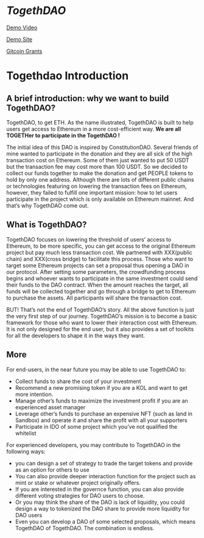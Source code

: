 # *TogethDAO*
[Demo Video](https://youtu.be/TlvsHnNld5k)

[Demo Site](https://togethdao.io/)

[Gitcoin Grants](https://gitcoin.co/grants/6310/togethdao-smart-contract-based-crowdfunding)

# Togethdao Introduction

## A brief introduction: why we want to build TogethDAO? 

TogethDAO, to get ETH. As the name illustrated, TogethDAO is built to help users get access to Ethereum in a more cost-efficient way. **We are all TOGETHer to participate in the TogethDAO !**

The initial idea of this DAO is inspired by ConstitutionDAO. Several friends of mine wanted to participate in the donation and they are all sick of the high transaction cost on Ethereum. Some of them just wanted to put 50 USDT but the transaction fee may cost more than 100 USDT. So we decided to collect our funds together to make the donation and get PEOPLE tokens to hold by only one address.
Although there are lots of different public chains or technologies featuring on lowering the transaction fees on Ethereum, however, they failed to fulfill one important mission: how to let users participate in the project which is only available on Ethereum mainnet. And that’s why TogethDAO come out.

## What is TogethDAO? 
TogethDAO focuses on lowering the threshold of users’ access to Ethereum, to be more specific, you can get access to the original Ethereum project but pay much less transaction cost. We partnered with XXX(public chain) and XXX(cross bridge) to facilitate this process. Those who want to target some Ethereum projects can set a proposal thus opening a DAO in our protocol. After setting some parameters, the crowdfunding process begins and whoever wants to participate in the same investment could send their funds to the DAO contract. When the amount reaches the target, all funds will be collected together and go through a bridge to get to Ethereum to purchase the assets. All participants will share the transaction cost.

BUT! That’s not the end of TogethDAO’s story. All the above function is just the very first step of our journey. TogethDAO’s mission is to become a basic framework for those who want to lower their interaction cost with Ethereum. It is not only designed for the end user, but it also provides a set of toolkits for all the developers to shape it in the ways they want.

## More 
For end-users, in the near future you may be able to use TogethDAO to:

- Collect funds to share the cost of your investment
- Recommend a new promising token if you are a KOL and want to get more intention.
- Manage other’s funds to maximize the investment profit if you are an experienced asset manager
- Leverage other’s funds to purchase an expensive NFT (such as land in Sandbox) and operate it and share the profit with all your supporters
- Participate in IDO of some project which you’ve not qualified the whitelist

For experienced developers, you may contribute to TogethDAO in the following ways:

- you can design a set of strategy to trade the target tokens and provide as an option for others to use
- You can also provide deeper interaction function for the project such as mint or stake or whatever project originally offers.
- If you are interested in the governce function, you can also provide different voting strategies for DAO users to choose.
- Or you may think the share of the DAO is lack of liquidity, you could design a way to tokenized the DAO share to provide more liquidity for DAO users
- Even you can develop a DAO of some selected proposals, which means TogethDAO of TogethDAO. The combination is endless.

